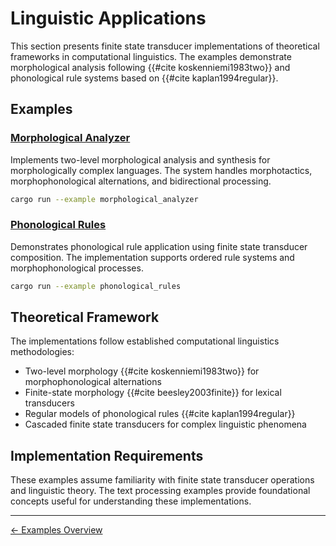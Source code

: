 # Linguistic Applications

This section presents finite state transducer implementations of theoretical frameworks in computational linguistics. The examples demonstrate morphological analysis following {{#cite koskenniemi1983two}} and phonological rule systems based on {{#cite kaplan1994regular}}.

## Examples

### [Morphological Analyzer](morphological_analyzer.md)
Implements two-level morphological analysis and synthesis for morphologically complex languages. The system handles morphotactics, morphophonological alternations, and bidirectional processing.

```bash
cargo run --example morphological_analyzer
```

### [Phonological Rules](phonological_rules.md)
Demonstrates phonological rule application using finite state transducer composition. The implementation supports ordered rule systems and morphophonological processes.

```bash
cargo run --example phonological_rules
```

## Theoretical Framework

The implementations follow established computational linguistics methodologies:
- Two-level morphology {{#cite koskenniemi1983two}} for morphophonological alternations
- Finite-state morphology {{#cite beesley2003finite}} for lexical transducers
- Regular models of phonological rules {{#cite kaplan1994regular}}
- Cascaded finite state transducers for complex linguistic phenomena

## Implementation Requirements

These examples assume familiarity with finite state transducer operations and linguistic theory. The text processing examples provide foundational concepts useful for understanding these implementations.

---

[← Examples Overview](../README.md)